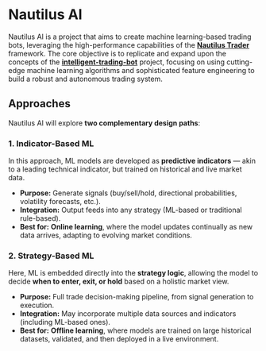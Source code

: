 # Nautilus AI

Nautilus AI is a project that aims to create machine learning-based trading bots, leveraging the high-performance capabilities of the [**Nautilus Trader**](https://github.com/nautechsystems/nautilus_trader/) framework. The core objective is to replicate and expand upon the concepts of the [**intelligent-trading-bot**](https://github.com/asavinov/intelligent-trading-bot) project, focusing on using cutting-edge machine learning algorithms and sophisticated feature engineering to build a robust and autonomous trading system.

## Approaches

Nautilus AI will explore **two complementary design paths**:

### 1. Indicator-Based ML

In this approach, ML models are developed as **predictive indicators** — akin to a leading technical indicator, but trained on historical and live market data.

* **Purpose:** Generate signals (buy/sell/hold, directional probabilities, volatility forecasts, etc.).
* **Integration:** Output feeds into any strategy (ML-based or traditional rule-based).
* **Best for:** **Online learning**, where the model updates continually as new data arrives, adapting to evolving market conditions.

### 2. Strategy-Based ML

Here, ML is embedded directly into the **strategy logic**, allowing the model to decide **when to enter, exit, or hold** based on a holistic market view.

* **Purpose:** Full trade decision-making pipeline, from signal generation to execution.
* **Integration:** May incorporate multiple data sources and indicators (including ML-based ones).
* **Best for:** **Offline learning**, where models are trained on large historical datasets, validated, and then deployed in a live environment.

